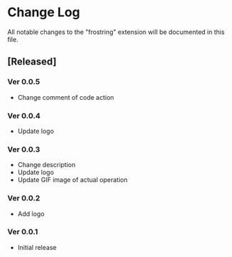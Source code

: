 # Change Log

All notable changes to the "frostring" extension will be documented in this file.

## [Released]

### Ver 0.0.5

* Change comment of code action

### Ver 0.0.4

* Update logo

### Ver 0.0.3

* Change description
* Update logo
* Update GIF image of actual operation

### Ver 0.0.2

* Add logo

### Ver 0.0.1

* Initial release
